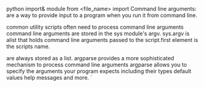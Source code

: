 python import& module
from <file_name> import <function>
 Command line arguments:
    are a way to provide input to a program when you run it from command line.
 
 common utility scripts often need to process command line arguments
 command line arguments are stored in the sys module's argv.
 sys.argv is alist that holds command line arguments passed to the script.first element is the scripts name.

 are always stored as a list.
 argparse provides a more sophisticated mechanism to process command line arguments 
argparse allows you to specify the arguments your program expects including their types  default values help messages and more.
`
